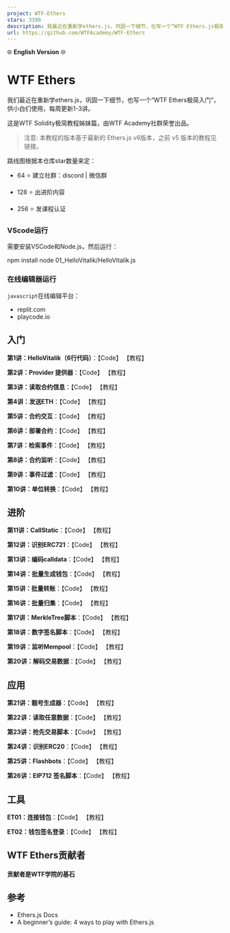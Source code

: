 ```yaml
---
project: WTF-Ethers
stars: 3399
description: 我最近在重新学ethers.js，巩固一下细节，也写一个“WTF Ethers.js极简入门”，供小白们使用，每周更新1-3讲。Now supports English! 官网: https://wtf.academy
url: https://github.com/WTFAcademy/WTF-Ethers
---
```


🌐 **English Version** 🌐

WTF Ethers
==========

我们最近在重新学ethers.js，巩固一下细节，也写一个“WTF Ethers极简入门”，供小白们使用，每周更新1-3讲。

这是WTF Solidity极简教程姊妹篇，由WTF Academy社群荣誉出品。

> 注意: 本教程的版本基于最新的 Ethers.js v6版本，之前 v5 版本的教程见 链接。

路线图根据本仓库star数量来定：

-   64 ⭐ 建立社群：discord | 微信群
    
-   128 ⭐ 出进阶内容
    
-   256 ⭐ 发课程认证
    

### VScode运行

需要安装VSCode和Node.js，然后运行：

npm install
node 01\_HelloVitalik/HelloVitalik.js

### 在线编辑器运行

`javascript`在线编辑平台：

-   replit.com
-   playcode.io

入门
--

**第1讲：HelloVitalik（6行代码）**：【Code】 【教程】

**第2讲：Provider 提供器**：【Code】 【教程】

**第3讲：读取合约信息**：【Code】 【教程】

**第4讲：发送ETH**：【Code】 【教程】

**第5讲：合约交互**：【Code】 【教程】

**第6讲：部署合约**：【Code】 【教程】

**第7讲：检索事件**：【Code】 【教程】

**第8讲：合约监听**：【Code】 【教程】

**第9讲：事件过滤**：【Code】 【教程】

**第10讲：单位转换**：【Code】 【教程】

进阶
--

**第11讲：CallStatic**：【Code】 【教程】

**第12讲：识别ERC721**：【Code】 【教程】

**第13讲：编码calldata**：【Code】 【教程】

**第14讲：批量生成钱包**：【Code】 【教程】

**第15讲：批量转账**：【Code】 【教程】

**第16讲：批量归集**：【Code】 【教程】

**第17讲：MerkleTree脚本**：【Code】 【教程】

**第18讲：数字签名脚本**：【Code】 【教程】

**第19讲：监听Mempool**：【Code】 【教程】

**第20讲：解码交易数据**：【Code】 【教程】

应用
--

**第21讲：靓号生成器**：【Code】 【教程】

**第22讲：读取任意数据**：【Code】 【教程】

**第23讲：抢先交易脚本**：【Code】 【教程】

**第24讲：识别ERC20**：【Code】 【教程】

**第25讲：Flashbots**：【Code】 【教程】

**第26讲：EIP712 签名脚本**：【Code】 【教程】

工具
--

**ET01：连接钱包**：【Code】 【教程】

**ET02：钱包签名登录**：【Code】 【教程】

WTF Ethers贡献者
-------------

#### 贡献者是WTF学院的基石

参考
--

-   Ethers.js Docs
-   A beginner’s guide: 4 ways to play with Ethers.js
